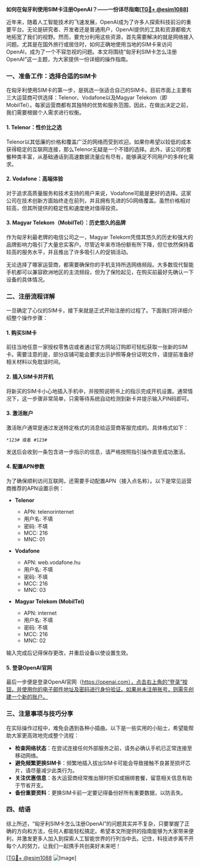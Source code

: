 **如何在匈牙利使用SIM卡注册OpenAI？——一份详尽指南[[TG💪+ @esim1088](https://t.me/s/esim1088)]**

近年来，随着人工智能技术的飞速发展，OpenAI成为了许多人探索科技前沿的重要平台。无论是研究者、开发者还是普通用户，OpenAI提供的工具和资源都极大地拓宽了我们的视野。然而，要充分利用这些资源，首先需要解决的就是网络接入问题。尤其是在国外旅行或居住时，如何正确地使用当地的SIM卡来访问OpenAI，成为了一个不容忽视的问题。本文将围绕“匈牙利SIM卡怎么注册OpenAI”这一主题，为大家提供一份详细的操作指南。

### 一、准备工作：选择合适的SIM卡

在匈牙利使用SIM卡的第一步，是挑选一张适合自己的SIM卡。目前市面上主要有三大运营商可供选择：Telenor、Vodafone以及Magyar Telekom（即MobilTel）。每家运营商都有其独特的优势和服务范围，因此，在做出决定之前，我们需要根据个人需求进行权衡。

#### 1. Telenor：性价比之选

Telenor以其低廉的价格和覆盖广泛的网络而受到欢迎。如果你希望以较低的成本获得稳定的互联网连接，那么Telenor无疑是一个不错的选择。此外，该公司的套餐种类丰富，从基础通话到高速数据流量应有尽有，能够满足不同用户的多样化需求。

#### 2. Vodafone：高端体验

对于追求高质量服务和技术支持的用户来说，Vodafone可能是更好的选择。这家公司在技术创新方面始终走在前列，并且拥有先进的5G网络覆盖。虽然价格相对较高，但其所提供的稳定性和速度绝对值得投资。

#### 3. Magyar Telekom（MobilTel）：历史悠久的品牌

作为匈牙利最老牌的电信公司之一，Magyar Telekom凭借其悠久的历史和强大的品牌影响力吸引了大量忠实客户。尽管近年来市场份额有所下降，但它依然保持着较高的服务水平，并且推出了许多吸引人的促销活动。

无论选择了哪家运营商，都需要确保你的手机支持所选网络频段。大多数现代智能手机都可以兼容欧洲地区的主流频段，但为了保险起见，在购买前最好先确认一下设备的具体情况。

### 二、注册流程详解

一旦确定了心仪的SIM卡，接下来就是正式开始注册的过程了。下面我们将详细介绍整个操作步骤：

#### 1. 购买SIM卡

前往当地任意一家授权零售店或者通过官方网站订购即可轻松获取一张新的SIM卡。需要注意的是，部分店铺可能会要求出示护照等身份证明文件，请提前准备好相关材料以免耽误时间。

#### 2. 插入SIM卡并开机

将新买的SIM卡小心地插入手机中，并按照说明书上的指示完成开机设置。通常情况下，这一步骤非常简单，只需等待系统自动检测到新卡并提示输入PIN码即可。

#### 3. 激活账户

激活账户通常是通过发送特定格式的消息给运营商客服完成的。具体格式如下：
```
*123# 或者 #123#
```
发送后会收到一条包含进一步指示的信息，请严格按照指引操作直至成功激活。

#### 4. 配置APN参数

为了确保顺利访问互联网，还需要手动配置APN（接入点名称）。以下是常见运营商推荐的APN设置示例：

- **Telenor**
  - APN: telenorinternet
  - 用户名: 不填
  - 密码: 不填
  - MCC: 216
  - MNC: 01

- **Vodafone**
  - APN: web.vodafone.hu
  - 用户名: 不填
  - 密码: 不填
  - MCC: 216
  - MNC: 03

- **Magyar Telekom (MobilTel)**
  - APN: internet
  - 用户名: 不填
  - 密码: 不填
  - MCC: 216
  - MNC: 02

输入完成后记得保存更改，并重启设备以使设置生效。

#### 5. 登录OpenAI官网

最后一步便是登录OpenAI官网（https://openai.com），点击右上角的“登录”按钮，并使用你的电子邮件地址及密码进行身份验证。如果尚未注册账号，则需先创建一个新的账户。

### 三、注意事项与技巧分享

在实际操作过程中，难免会遇到各种小插曲。以下是一些实用的小贴士，希望能帮助大家更高效地完成整个流程：

- **检查网络状态**：在尝试连接任何外部服务之前，请务必确认手机已正常连接至移动网络。
- **避免频繁更换SIM卡**：频繁地插入拔出SIM卡可能会导致接触不良甚至损坏芯片，请尽量减少此类行为。
- **关注优惠信息**：各大运营商经常推出限时折扣或捆绑套餐，留意相关信息有助于节省开支。
- **备份重要资料**：更换SIM卡前一定要记得备份好所有重要数据，以防丢失。

### 四、结语

综上所述，“匈牙利SIM卡怎么注册OpenAI”的问题其实并不复杂，只要掌握了正确的方向和方法，任何人都能轻松搞定。希望本文所提供的指南能够为大家带来便利，并激发更多人加入到探索人工智能世界的行列当中去。记住，科技进步离不开每个人的努力，让我们一起携手共创美好未来吧！

[[TG💪+ @esim1088](https://t.me/s/esim1088) ![Image](https://i.postimg.cc/4NQfJmqS/Snipaste-2025-05-13-00-14-12.png)]